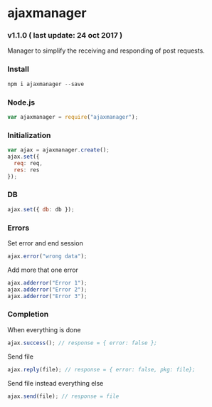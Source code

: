 # ajaxmanager
### v1.1.0 ( last update: 24 oct 2017 )

Manager to simplify the receiving and responding of post requests.

### Install
```javascript
npm i ajaxmanager --save
```

### Node.js
```javascript
var ajaxmanager = require("ajaxmanager");
```

### Initialization
```javascript
var ajax = ajaxmanager.create();
ajax.set({
  req: req,
  res: res
});
```

### DB
```javascript
ajax.set({ db: db });
```

### Errors
Set error and end session
```javascript
ajax.error("wrong data");
```

Add more that one error
```javascript
ajax.adderror("Error 1");
ajax.adderror("Error 2");
ajax.adderror("Error 3");
```

### Completion
When everything is done
```javascript
ajax.success(); // response = { error: false };
```

Send file
```javascript
ajax.reply(file); // response = { error: false, pkg: file};
```

Send file instead everything else
```javascript
ajax.send(file); // response = file
```